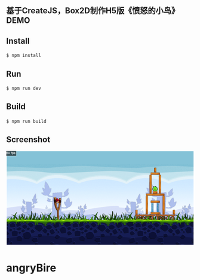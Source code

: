 基于CreateJS，Box2D制作H5版《愤怒的小鸟》DEMO
---

## Install

```shell
$ npm install
```

## Run

```shell
$ npm run dev
```

## Build

```shell
$ npm run build
```

## Screenshot

![Screenshot](https://github.com/jikehaohao/angryBire/raw/master/src/images/screenshot.png)

# angryBire
